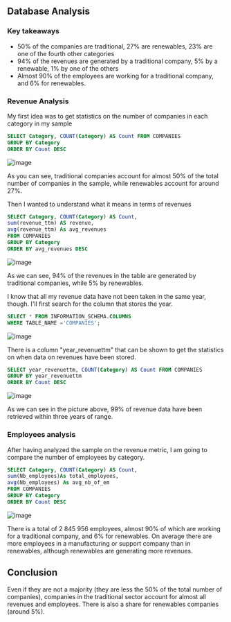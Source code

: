## Database Analysis
### Key takeaways
* 50% of the companies are traditional, 27% are renewables, 23% are one of the fourth other categories
* 94% of the revenues are generated by a traditional company, 5% by a renewable, 1% by one of the others
* Almost 90% of the employees are working for a traditional company, and 6% for renewables.


### Revenue Analysis
My first idea was to get statistics on the number of companies in each category in my sample

```sql
SELECT Category, COUNT(Category) AS Count FROM COMPANIES
GROUP BY Category
ORDER BY Count DESC
```
![image](https://github.com/aherpinfr/analyzingenergymarket/assets/89163892/aa6ef1f1-e48e-42b8-a687-017e987b46b0)

As you can see, traditional companies account for almost 50% of the total number of companies in the sample, while renewables account for around 27%.

Then I wanted to understand what it means in terms of revenues

```sql
SELECT Category, COUNT(Category) AS Count, 
sum(revenue_ttm) AS revenue,
avg(revenue_ttm) As avg_revenues
FROM COMPANIES
GROUP BY Category
ORDER BY avg_revenues DESC
```
![image](https://github.com/aherpinfr/analyzingenergymarket/assets/89163892/b94b5c93-a67d-4082-8dda-8eef8fd77405)

As we can see,  94% of the revenues in the table are generated by traditional companies, while 5% by renewables.

I know that all my revenue data have not been taken in the same year, though. I'll first search for the column that stores the year.

```sql
SELECT * FROM INFORMATION_SCHEMA.COLUMNS
WHERE TABLE_NAME ='COMPANIES';
```
![image](https://github.com/aherpinfr/analyzingenergymarket/assets/89163892/60ddaeba-082e-4ede-a235-6e77095cdc38)

There is a column "year_revenuettm" that can be shown to get the statistics on when data on revenues have been stored.

```sql
SELECT year_revenuettm, COUNT(Category) AS Count FROM COMPANIES
GROUP BY year_revenuettm
ORDER BY Count DESC
```

![image](https://github.com/aherpinfr/analyzingenergymarket/assets/89163892/f0cb97e3-4272-4a0c-8969-12a6a361edcd)

As we can see in the picture above, 99% of revenue data have been retrieved within three years of range.

### Employees analysis
After having analyzed the sample on the revenue metric, I am going to compare the number of employees by category.

```sql
SELECT Category, COUNT(Category) AS Count, 
sum(Nb_employees)As total_employees,
avg(Nb_employees) As avg_nb_of_em
FROM COMPANIES
GROUP BY Category
ORDER BY Count DESC
```
![image](https://github.com/aherpinfr/analyzingenergymarket/assets/89163892/16c6061a-e724-401b-95c5-157c0dfffd31)

There is a total of 2 845 956 employees, almost 90% of which are working for a traditional company, and 6% for renewables.
On average there are more employees in a manufacturing or support company than in renewables, although renewables are generating more revenues.

## Conclusion
Even if they are not a majority (they are less the 50% of the total number of companies), companies in the traditional sector account for almost all revenues and employees. 
There is also a share for renewables companies (around 5%). 
